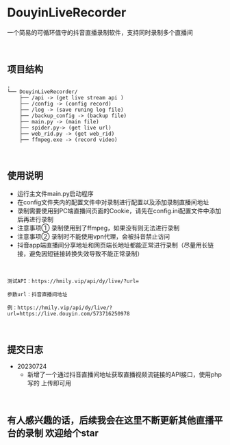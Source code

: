 # DouyinLiveRecorder
一个简易的可循环值守的抖音直播录制软件，支持同时录制多个直播间

&emsp;

## 项目结构

```
.
└── DouyinLiveRecorder/
	├── /api -> (get live stream api )
    ├── /config -> (config record)
    ├── /log -> (save runing log file)
    ├── /backup_config -> (backup file)
    ├── main.py -> (main file)
    ├── spider.py-> (get live url)
    ├── web_rid.py -> (get web_rid)
    ├── ffmpeg.exe -> (record video)
```

&emsp;

## 使用说明

- 运行主文件main.py启动程序
- 在config文件夹内的配置文件中对录制进行配置以及添加录制直播间地址
- 录制需要使用到PC端直播间页面的Cookie，请先在config.ini配置文件中添加后再进行录制
- 注意事项① 录制使用到了ffmpeg，如果没有则无法进行录制
- 注意事项② 录制时不能使用vpn代理，会被抖音禁止访问
- 抖音app端直播间分享地址和网页端长地址都能正常进行录制（尽量用长链接，避免因短链接转换失效导致不能正常录制）

&emsp;

```
测试API：https://hmily.vip/api/dy/live/?url=

参数url：抖音直播间地址

例：https://hmily.vip/api/dy/live/?url=https://live.douyin.com/573716250978
```

&emsp;

## 提交日志

- 20230724	
  - 新增了一个通过抖音直播间地址获取直播视频流链接的API接口，使用php写的 上传即可用


&emsp;

## 有人感兴趣的话，后续我会在这里不断更新其他直播平台的录制 欢迎给个star

#### 
